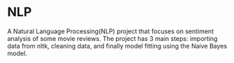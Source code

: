 # NLP
A Natural Language Processing(NLP) project that focuses on sentiment analysis of some movie reviews. The project has 3 main steps: importing data from nltk, 
cleaning data, and finally model fitting using the Naive Bayes model. 
